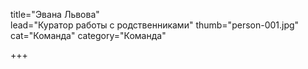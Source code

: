 title="Эвана Львова"    
lead="Куратор работы с родственниками"
thumb="person-001.jpg"   
cat="Команда"
category="Команда"

+++